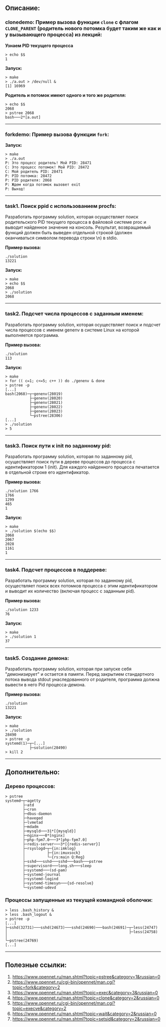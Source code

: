 ## Описание:

### clonedemo: Пример вызова функции `clone` с флагом `CLONE_PARENT` (родитель нового потомка будет таким же как и у вызывающего процесса) из лекций:

**Узнаем PID текущего процесса**
```
> echo $$
1
```

**Запуск:**
```
> make
> ./a.out > /dev/null &
[1] 16969
```

**Родитель и потомок имеют одного и того же родителя:**
```
> echo $$
2068
> pstree 2068
bash───2*[a.out]
```

-----------------------------------------------------------------------------------

### forkdemo: Пример вызова функции `fork`:

**Запуск:**
```
> make
> ./a.out
P: Это процесс родитель! Мой PID: 28471
C: Это процесс потомок! Мой PID: 28472
C: Мой родитель PID: 28471
P: PID потомка: 28472
P: PID родителя: 2068
P: Ждем когда потомок вызовет exit
P: Выход!
```

-----------------------------------------------------------------------------------

### task1. Поиск ppid c использованием procfs:

Разработать программу solution, которая осуществляет поиск родительского PID текущего процесса в файловой системе proc и выводит найденное значение на консоль. Результат, возвращаемый функций должен быть выведен отдельной строкой (должен оканчиваться символом перевода строки \n) в stdio.

**Пример вызова:**
```
./solution
13221
```

**Запуск:**
```
> make
> echo $$
2068
> ./solution
2068
```

-----------------------------------------------------------------------------------
   
### task2. Подсчет числа процессов с заданным именем:

Разработать программу solution, которая осуществляет поиск и подсчет числа процессов с именем genenv в системе Linux на которой выполняется программа.

**Пример вызова:**
```
./solution
113
```

**Запуск:**
```
> make
> for (( c=1; c<=5; c++ )) do ./genenv & done
> pstree -p
[...]
bash(2068)─┬─genenv(28019)
           ├─genenv(28020)
           ├─genenv(28021)
           ├─genenv(28022)
           ├─genenv(28023)
           └─pstree(28306)
[...]
> ./solution
> 5
```

-----------------------------------------------------------------------------------

### task3. Поиск пути к init по заданному pid:

Разработать программу solution, которая по заданному pid, осуществляет поиск пути в дереве процессов до процесса с идентификатором 1 (init). Для каждого найденного процесса печатается в отдельной строке его идентификатор.

**Пример вызова:**
```
./solution 1766
1766
1299
465
1
```

**Запуск:**
```
> make
> ./solution $(echo $$)
2068
2067
2028
1161
1
```

-----------------------------------------------------------------------------------

### task4. Подсчет процессов в поддереве:

Разработать программу solution, которая по заданному pid, осуществляет поиск всех потомков процесса с этим идентификатором и выводит их количество (включая процесс с заданным pid).
	
**Пример вызова:**
```
./solution 1233
76
```

**Запуск:**
```
> make
> ./solution 1
37
```

-----------------------------------------------------------------------------------

### task5. Создание демона:

Разработать программу solution, которая при запуске себя "демонизирует" и остается в памяти. Перед закрытием стандартного потока вывода stdout унаследованного от родителя, программа должна вывести в него Pid процесса-демона.

**Пример вызова:**
```
./solution
13221
```

**Запуск:**
```
> make
> ./solution
28490
> pstree -p
systemd(1)─┬─[...]
           ├─solution(28490)
> kill 2
```

-----------------------------------------------------------------------------------

## Дополнительно:

### Дерево процессов:

```
> pstree
systemd─┬─agetty
        ├─atd
        ├─cron
        ├─dbus-daemon
        ├─haveged
        ├─lvmetad
        ├─mdadm
        ├─mysqld───31*[{mysqld}]
        ├─nginx───8*[nginx]
        ├─php-fpm7.0───3*[php-fpm7.0]
        ├─redis-server───3*[{redis-server}]
        ├─rsyslogd─┬─{in:imklog}
        │          ├─{in:imuxsock}
        │          └─{rs:main Q:Reg}
        ├─sshd───sshd───sshd───bash───pstree
        ├─supervisord───long.sh───sleep
        ├─systemd───(sd-pam)
        ├─systemd-journal
        ├─systemd-logind
        ├─systemd-timesyn───{sd-resolve}
        └─systemd-udevd
```

### Процессы запущенные из текущей командной оболочки:

```
> less .bash_history &
> less .bash_logout &
> pstree -p
[...]
├─sshd(32731)───sshd(24673)───sshd(24690)───bash(24691)─┬─less(24747)
│                                                       ├─less(24758)
│                                                       └─pstree(24769)
[...]
```
-----------------------------------------------------------------------------------

## Полезные ссылки:
1. https://www.opennet.ru/man.shtml?topic=pstree&category=1&russian=0
1. https://www.opennet.ru/cgi-bin/opennet/man.cgi?topic=fork&category=2
1. https://www.opennet.ru/man.shtml?topic=exec&category=3&russian=0
1. https://www.opennet.ru/man.shtml?topic=clone&category=2&russian=0
1. https://www.opennet.ru/cgi-bin/opennet/man.cgi?topic=execve&category=2
1. https://www.opennet.ru/man.shtml?topic=wait&category=2&russian=0
1. https://www.opennet.ru/man.shtml?topic=setsid&category=2&russian=0
